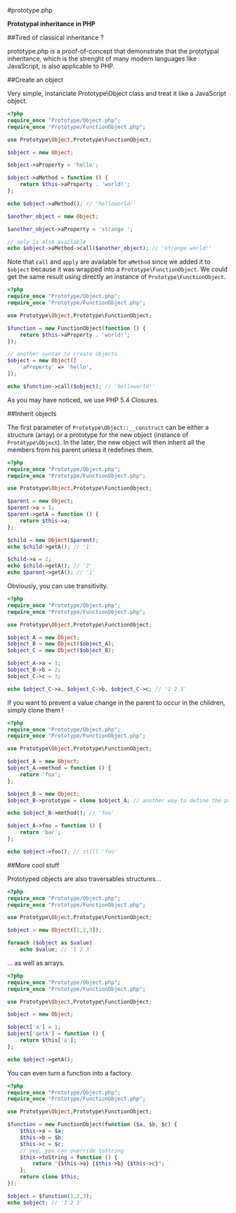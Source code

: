#prototype.php

**Prototypal inheritance in PHP**

##Tired of classical inheritance ?

prototype.php is a proof-of-concept that demonstrate that the prototypal inheritance, which is the strenght of many modern languages like JavaScript, is also applicable to PHP.

##Create an object

Very simple, instanciate Prototype\Object class and treat it like a JavaScript object.

```PHP
<?php
require_once "Prototype/Object.php";
require_once "Prototype/FunctionObject.php";

use Prototype\Object,Prototype\FunctionObject;

$object = new Object;

$object->aProperty = 'hello';

$object->aMethod = function () {
    return $this->aProperty . 'world!';
};

echo $object->aMethod(); // 'helloworld!'

$another_object = new Object;

$another_object->aProperty = 'strange ';

// aply is also available
echo $object->aMethod->call($another_object); // 'strange world!'
```

Note that `call` and `apply` are available for `aMethod` since we added it to `$object` because it was wrapped into a `Prototype\FunctionObject`. We could get the same result using directly an instance of `Prototype\FunctionObject`.

```PHP
<?php
require_once "Prototype/Object.php";
require_once "Prototype/FunctionObject.php";

use Prototype\Object,Prototype\FunctionObject;

$function = new FunctionObject(function () {
    return $this->aProperty . 'world!';
});

// another syntax to create objects
$object = new Object([
    'aProperty' => 'hello',
]);

echo $function->call($object); // 'helloworld!'
```

As you may have noticed, we use PHP 5.4 Closures.

##Inherit objects

The first parameter of `Prototype\Object::__construct` can be either a structure (array) or a prototype for the new object (instance of `Prototype\Object`). In the later, the new object will then inherit all the members from his parent unless it redefines them.

```PHP
<?php
require_once "Prototype/Object.php";
require_once "Prototype/FunctionObject.php";

use Prototype\Object,Prototype\FunctionObject;

$parent = new Object;
$parent->a = 1;
$parent->getA = function () {
    return $this->a;
};

$child = new Object($parent);
echo $child->getA(); // '1'

$child->a = 2;
echo $child->getA(); // '2'
echo $parent->getA(); // '1'
```

Obviously, you can use transitivity.

```PHP
<?php
require_once "Prototype/Object.php";
require_once "Prototype/FunctionObject.php";

use Prototype\Object,Prototype\FunctionObject;

$object_A = new Object;
$object_B = new Object($object_A);
$object_C = new Object($object_B);

$object_A->a = 1;
$object_B->b = 2;
$object_C->c = 3;

echo $object_C->a, $object_C->b, $object_C->c; // '1 2 3'
```

If you want to prevent a value change in the parent to occur in the children, simply clone them !

```PHP
<?php
require_once "Prototype/Object.php";
require_once "Prototype/FunctionObject.php";

use Prototype\Object,Prototype\FunctionObject;

$object_A = new Object;
$object_A->method = function () {
    return 'foo';
};

$object_B = new Object;
$object_B->prototype = clone $object_A; // another way to define the prototype

echo $object_B->method(); // 'foo'

$object_A->foo = function () {
    return 'bar';
};

echo $object->foo(); // still 'foo'
```

##More cool stuff

Prototyped objects are also traversables structures...

```PHP
<?php
require_once "Prototype/Object.php";
require_once "Prototype/FunctionObject.php";

use Prototype\Object,Prototype\FunctionObject;

$object = new Object([1,2,3]);

foreach ($object as $value)
    echo $value; // '1 2 3'
```

... as well as arrays.

```PHP
<?php
require_once "Prototype/Object.php";
require_once "Prototype/FunctionObject.php";

use Prototype\Object,Prototype\FunctionObject;

$object = new Object;

$object['a'] = 1;
$object['getA'] = function () {
    return $this['a'];
};

echo $object->getA();
```

You can even turn a function into a factory.

```PHP
<?php
require_once "Prototype/Object.php";
require_once "Prototype/FunctionObject.php";

use Prototype\Object,Prototype\FunctionObject;

$function = new FunctionObject(function ($a, $b, $c) {
    $this->a = $a;
    $this->b = $b;
    $this->c = $c;
    // yep, you can override toString
    $this->toString = function () {
        return "{$this->a} {$this->b} {$this->c}";
    };
    return clone $this;
});

$object = $function(1,2,3);
echo $object; // '1 2 3'
```

